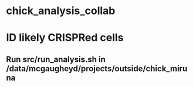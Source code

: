 # chick_analysis_collab

# ID likely CRISPRed cells
## Run src/run_analysis.sh in /data/mcgaugheyd/projects/outside/chick_miruna
